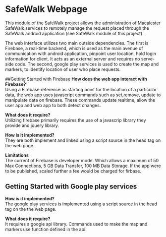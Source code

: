 SafeWalk Webpage
============
This module of the SafeWalk project allows the administration of Macalester SafeWalk services to remotely manage the request placed through the SafeWalk android application (see SafeWalk module of this project).

The web interface utilizes two main outside dependencies. The first is Firebase, a real-time backend, which is used as the main avenue of communication with android application, pinpoint user location, hold login information for client. It acts as an external server and requires no serve-side code. The second, google play services is used to create the map and markers, to identify location of user who place requests. 

##Getting Started with Firebase
<b>How does the web app interact with Firebase?</b><br>
Using a Firebase reference as starting point for the location of a particular data, the web app uses javascript commands such as set,remove, update to manipulate data on firebase. These commands update realtime, allow the user app and web app to both detect changes. 

<b>What does it require?</b><br>
Utilizing firebase primarily requires the use of a javascrip library they provide and jquery library.

<b>How is it implemented?</b><br>
They are both implement and linked using a script source in the head tag on the web page.

<b>Limitations</b><br>
The current of Firebase is developer mode. Which allows a maximum of 50 Max Connections, 5 GB Data Transfer, 100 MB Data Storage. If the app were to be published, scaled further a fee would be charged for firbase. 


## Getting Started with Google play services
<b>How is it implemented?</b><br>
The google play services is implemented using a script source in the head tag on the the web page.

<b>What does it require?</b><br> 
It requires a google api library. Commands used to make the map and markers use function defined in the api. 
